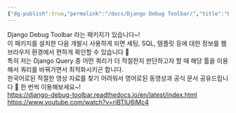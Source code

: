 ```yaml
---
{"dg-publish":true,"permalink":"/docs/Django Debug Toolbar/","title":"Django Debug Toolbar"}
---
```


Django Debug Toolbar 라는 패키지가 있습니다~!  
이 패키지를 설치한 다음 개발시 사용하게 되면 세팅, SQL, 템플릿 등에 대한 정보를 웹 브라우저 환경에서 편하게 확인할 수 있습니다 🙂  
특히 저는 Django Query 중 어떤 쿼리가 더 적절한지 판단하고자 할 때 해당 툴을 이용해서 쿼리를 바꿔가면서 최적화시키곤 합니다.  
한국어로된 적절한 영상 자료를 찾기 어려워서 영어로된 동영상과 공식 문서 공유드립니다 🙂 한 번씩 이용해보세요~!  
https://django-debug-toolbar.readthedocs.io/en/latest/index.html  
https://www.youtube.com/watch?v=riBTlU6iMc4
